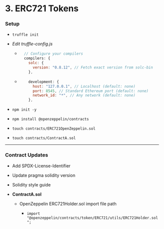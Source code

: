 # 3. ERC721 Tokens

### Setup

- `truffle init`

- _Edit truffle-config.js_

  - ```javascript
      // Configure your compilers
      compilers: {
        solc: {
          version: "0.8.12", // Fetch exact version from solc-bin
        },
    ```

  - ```javascript
        development: {
          host: "127.0.0.1", // Localhost (default: none)
          port: 8545, // Standard Ethereum port (default: none)
          network_id: "*", // Any network (default: none)
        },
    ```

- `npm init -y`

- `npm install @openzeppelin/contracts`

- `touch contracts/ERC721OpenZeppelin.sol`

- `touch contracts/ContractA.sol`

---

### Contract Updates

- Add SPDX-License-Identifier

- Update pragma solidity version

- Solidity style guide

- **ContractA.sol**

  - OpenZeppelin ERC721Holder.sol import file path

    - `import "@openzeppelin/contracts/token/ERC721/utils/ERC721Holder.sol";`
